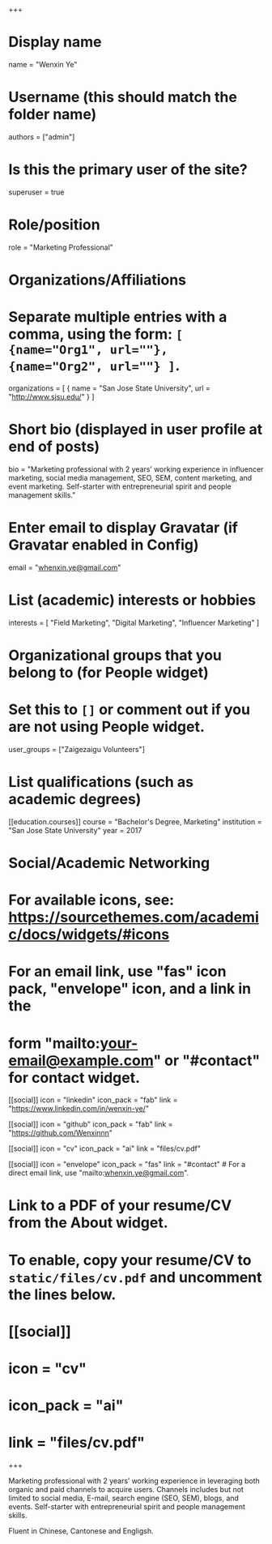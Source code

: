+++
# Display name
name = "Wenxin Ye"

# Username (this should match the folder name)
authors = ["admin"]

# Is this the primary user of the site?
superuser = true

# Role/position
role = "Marketing Professional"

# Organizations/Affiliations
#   Separate multiple entries with a comma, using the form: `[ {name="Org1", url=""}, {name="Org2", url=""} ]`.
organizations = [ { name = "San Jose State University", url = "http://www.sjsu.edu/" } ]

# Short bio (displayed in user profile at end of posts)
bio = "Marketing professional with 2 years’ working experience in influencer marketing, social media management, SEO, SEM, content marketing, and event marketing. Self-starter with entrepreneurial spirit and people management skills."

# Enter email to display Gravatar (if Gravatar enabled in Config)
email = "whenxin.ye@gmail.com"

# List (academic) interests or hobbies
interests = [
  "Field Marketing",
  "Digital Marketing",
  "Influencer Marketing"
]

# Organizational groups that you belong to (for People widget)
#   Set this to `[]` or comment out if you are not using People widget.
user_groups = ["Zaigezaigu Volunteers"]

# List qualifications (such as academic degrees)
[[education.courses]]
  course = "Bachelor's Degree, Marketing"
  institution = "San Jose State University"
  year = 2017


# Social/Academic Networking
# For available icons, see: https://sourcethemes.com/academic/docs/widgets/#icons
#   For an email link, use "fas" icon pack, "envelope" icon, and a link in the
#   form "mailto:your-email@example.com" or "#contact" for contact widget.


[[social]]
  icon = "linkedin"
  icon_pack = "fab"
  link = "https://www.linkedin.com/in/wenxin-ye/"

[[social]]
  icon = "github"
  icon_pack = "fab"
  link = "https://github.com/Wenxinnn"
  
  [[social]]
  icon = "cv"
  icon_pack = "ai"
  link = "files/cv.pdf"
  
  [[social]]
  icon = "envelope"
  icon_pack = "fas"
  link = "#contact"  # For a direct email link, use "mailto:whenxin.ye@gmail.com".


# Link to a PDF of your resume/CV from the About widget.
# To enable, copy your resume/CV to `static/files/cv.pdf` and uncomment the lines below.
# [[social]]
#   icon = "cv"
#   icon_pack = "ai"
#   link = "files/cv.pdf"

+++

Marketing professional with 2 years’ working experience in leveraging both organic and paid channels to acquire users. Channels includes but not limited to social media, E-mail, search engine (SEO, SEM), blogs, and events. Self-starter with entrepreneurial spirit and people management skills.

Fluent in Chinese, Cantonese and Engligsh.
